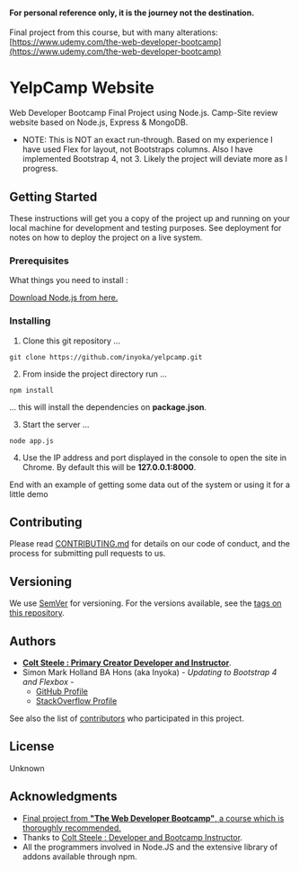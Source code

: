 #### For personal reference only, it is the journey not the destination.
Final project from this course, but with many alterations:
[https://www.udemy.com/the-web-developer-bootcamp](https://www.udemy.com/the-web-developer-bootcamp)

# YelpCamp Website

Web Developer Bootcamp Final Project using Node.js.  Camp-Site review website based on Node.js, Express & MongoDB.
* NOTE: This is NOT an exact run-through.  Based on my experience I have used Flex for layout, not Bootstraps columns.  Also I have implemented Bootstrap 4, not 3.  Likely the project will deviate more as I progress.

## Getting Started

These instructions will get you a copy of the project up and running on your local machine for development and testing purposes. See deployment for notes on how to deploy the project on a live system.

### Prerequisites

What things you need to install :

[Download Node.js from here.](https://nodejs.org/en/)

### Installing

1) Clone this git repository ...

```
git clone https://github.com/inyoka/yelpcamp.git
```
2) From inside the project directory run ...
```
npm install
```
... this will install the dependencies on **package.json**.

3) Start the server ...

```
node app.js
```
4) Use the IP address and port displayed in the console to open the site in Chrome.  By default this will be **127.0.0.1:8000**.

End with an example of getting some data out of the system or using it for a little demo



## Contributing

Please read [CONTRIBUTING.md](https://gist.github.com/PurpleBooth/b24679402957c63ec426) for details on our code of conduct, and the process for submitting pull requests to us.

## Versioning

We use [SemVer](http://semver.org/) for versioning. For the versions available, see the [tags on this repository](https://github.com/your/project/tags).

## Authors

* **[Colt Steele : Primary Creator Developer and Instructor](https://www.udemy.com/user/coltsteele/)**.
* Simon Mark Holland BA Hons (aka Inyoka) - *Updating to Bootstrap 4 and Flexbox* -
    - [GitHub Profile](https://github.com/Inyoka)
    - [StackOverflow Profile](https://stackoverflow.com/users/792015/simon)

See also the list of [contributors](https://github.com/your/project/contributors) who participated in this project.

## License

Unknown

## Acknowledgments

* [Final project from **"The Web Developer Bootcamp"**, a course which is thoroughly recommended.](https://www.udemy.com/the-web-developer-bootcamp)
* Thanks to [Colt Steele : Developer and Bootcamp Instructor](https://www.udemy.com/user/coltsteele/).
* All the programmers involved in Node.JS and the extensive library of addons available through npm.
